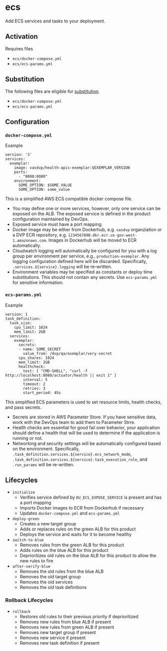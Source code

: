 # ecs

Add ECS services and tasks to your deployment.

## Activation
Requires files
- `ecs/docker-compose.yml`
- `ecs/ecs-params.yml`

## Substitution
The following files are eligible for [substitution](substitution.md).
- `ecs/docker-compose.yml`
- `ecs/ecs-params.yml`

## Configuration
### `docker-compose.yml`
Example
```
version: '3'
services:
  exemplar:
    image: vasdvp/health-apis-exemplar:$EXEMPLAR_VERSION
    ports:
      - "8080:8080"
    environment:
      SOME_OPTION: $SOME_VALUE
      SOME_OPTION: some_value
```

This is a simplified AWS ECS compatible docker compose file.
- You may define one or more services, however, only one service can be exposed on the ALB. The exposed service is defined in the product configuration maintained by DevOps.
- Exposed service must have a port mapping.
- Docker image may be either from Dockerhub, e.g. `vasdvp` organziation or a DVP ECR repository, e.g. `1234567890.dkr.ecr.us-gov-west-1.amazonaws.com`. Images in Dockerhub will be moved to ECR automatically.
- Cloudwatch logging will automatically be configured for you with a log group per environment per service, e.g., `production-exemplar`. Any logging configuration defined here will be discarded. Specifically, `.services.${service}.logging` will be re-written.
- Environment variables may be specified as constants or deploy time substitutions. This should not contain any secrets. Use `ecs-params.yml` for sensitive information.

### `ecs-params.yml`
Example
```
version: 1
task_definition:
  task_size:
    cpu_limit: 1024
    mem_limit: 2GB
  services:
    exemplar:
      secrets:
      - name: SOME_SECRET
        value_from: /dvp/qa/exemplar/very-secret
      cpu_shares: 1024
      mem_limit: 2GB
      healthcheck:
        test: [ "CMD-SHELL", "curl -f http://localhost:8080/actuator/health || exit 1" ]
        interval: 5
        timeout: 2
        retries: 3
        start_period: 45s
```
This simplified ECS parameters is used to set resource limits, health checks, and pass secrets. 
- Secrets are stored in AWS Parameter Store. If you have sensitive data, work with the DevOps team to add them to Parameter Strre.
- Health checks are essential for good fail over behavior, your application should define a health that will be used to determine if the application is running or not.
- Networking and security settings will be automatically configured based on the environment. Specifically, `.task_definition.services.${service}.ecs_network_mode`, `.task_definition.services.${service}.task_execution_role`, and `.run_params` will be re-written.

## Lifecycles
- `initialize`
  - Verifies service defined by `DU_ECS_EXPOSE_SERVICE` is present and has a port mapping
  - Imports Docker images to ECR from Dockerhub if necessary
  - Updates `docker-compose.yml` and `ecs-params.yml`
- `deploy-green`
  - Creates a new target group
  - Adds or replaces rules on the green ALB for this product
  - Deploys the service and waits for it to become healthy
- `switch-to-blue`
  - Removes rules from the green ALB for this product
  - Adds rules on the blue ALB for this product
  - Deprioritizes old rules on the blue ALB for this product to allow the new rules to fire
- `after-verify-blue`
  - Removes the old rules from the blue ALB
  - Removes the old target group
  - Removes the old services
  - Removes the old task definitions

### Rollback Lifecycles
- `rollback`
  - Restores old rules to their previous priority if deprioritized
  - Removes new rules from blue ALB if present
  - Removes new rules from green ALB if present
  - Removes new target group if present
  - Removes new service if present
  - Removes new task definition if present